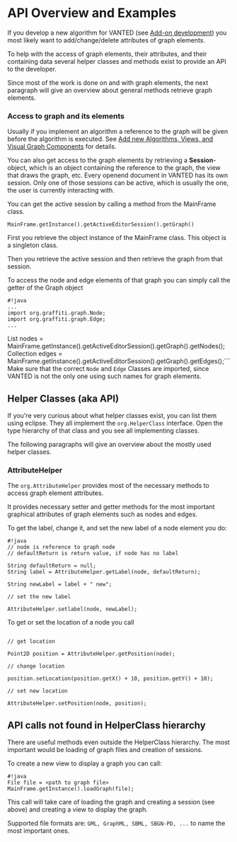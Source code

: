 # API Overview and Examples

If you develop a new algorithm for VANTED (see [Add-on development](AddonDevelopment.md)) you most likely want to add/change/delete attributes of graph elements.

To help with the access of graph elements, their attributes, and their containing data several helper classes and methods exist to provide an API to the developer.

Since most of the work is done on and with graph elements, the next paragraph will give an overview about general methods retrieve graph elements.

### Access to graph and its elements

Usually if you implement an algorithm a reference to the graph will be given before the algorithm is executed. See [Add new Algorithms, Views, and Visual Graph Components](AddonExtensions.md) for details.

You can also get access to the graph elements by retrieving a **Session**-object, which is an object containing the reference to the graph, the view that draws the graph, etc.
Every openend document in VANTED has its own session. Only one of those sessions can be active, which is usually the one, the user is currently interacting with.

You can get the active session by calling a method from the MainFrame class.

```
MainFrame.getInstance().getActiveEditorSession().getGraph()
```
First you retrieve the object instance of the MainFrame class. This object is a singleton class. 

Then you retrieve the active session and then retrieve the graph from that session.

To access the node and edge elements of that graph you can simply call the getter of the Graph object
```
#!java
...
import org.graffiti.graph.Node;
import org.graffiti.graph.Edge;
...
```
List<Node> nodes = MainFrame.getInstance().getActiveEditorSession().getGraph().getNodes();
Collection<Edge> edges = MainFrame.getInstance().getActiveEditorSession().getGraph().getEdges();```
Make sure that the correct `Node` and `Edge` Classes are imported, since VANTED is not the only one using such names for graph elements.

## Helper Classes (aka API)

If you're very curious about what helper classes exist, you can list them using eclipse. They all implement the `org.HelperClass` interface. Open the type hierarchy of that class and you see all implementing classes.

The following paragraphs will give an overview about the mostly used helper classes.

### AttributeHelper

The `org.AttributeHelper` provides most of the necessary methods to access graph element attributes.

It provides necessary setter and getter methods for the most important graphical attributes of graph elements such as nodes and edges.

To get the label, change it, and set the new label of a node element you do:

```
#!java
// node is reference to graph node
// defaultReturn is return value, if node has no label

String defaultReturn = null;
String label = AttributeHelper.getLabel(node, defaultReturn);

String newLabel = label + " new";

// set the new label

AttributeHelper.setlabel(node, newLabel);
```

To get or set the location of a node you call
```

// get location

Point2D position = AttributeHelper.getPosition(node);

// change location

position.setLocation(position.getX() + 10, position.getY() + 10);

// set new location

AttributeHelper.setPosition(node, position);
```

## API calls not found in HelperClass hierarchy
There are useful methods even outside the HelperClass hierarchy.
The most important would be loading of graph files and creation of sessions.

To create a new view to display a graph you can call:
```
#!java
File file = <path to graph file>
MainFrame.getInstance().loadGraph(file);
```
This call will take care of loading the graph and creating a session (see above) and creating a view to display the graph.

Supported file formats are: `GML, GraphML, SBML, SBGN-PD, ...` to name the most important ones.